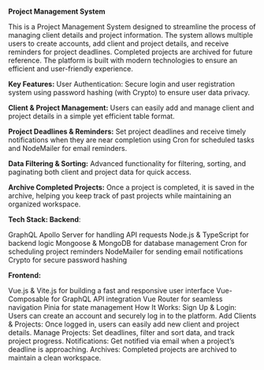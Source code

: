 
**Project Management System**

This is a Project Management System designed to streamline the process of managing client details and project information. The system allows multiple users to create accounts, add client and project details, and receive reminders for project deadlines. Completed projects are archived for future reference. The platform is built with modern technologies to ensure an efficient and user-friendly experience.

**Key Features:**
User Authentication:
Secure login and user registration system using password hashing (with Crypto) to ensure user data privacy.

**Client & Project Management:**
Users can easily add and manage client and project details in a simple yet efficient table format.

**Project Deadlines & Reminders:**
Set project deadlines and receive timely notifications when they are near completion using Cron for scheduled tasks and NodeMailer for email reminders.

**Data Filtering & Sorting:**
Advanced functionality for filtering, sorting, and paginating both client and project data for quick access.

**Archive Completed Projects:**
Once a project is completed, it is saved in the archive, helping you keep track of past projects while maintaining an organized workspace.

**Tech Stack:
Backend**:

GraphQL Apollo Server for handling API requests
Node.js & TypeScript for backend logic
Mongoose & MongoDB for database management
Cron for scheduling project reminders
NodeMailer for sending email notifications
Crypto for secure password hashing

**Frontend:**

Vue.js & Vite.js for building a fast and responsive user interface
Vue-Composable for GraphQL API integration
Vue Router for seamless navigation
Pinia for state management
How It Works:
Sign Up & Login: Users can create an account and securely log in to the platform.
Add Clients & Projects: Once logged in, users can easily add new client and project details.
Manage Projects: Set deadlines, filter and sort data, and track project progress.
Notifications: Get notified via email when a project’s deadline is approaching.
Archives: Completed projects are archived to maintain a clean workspace.
